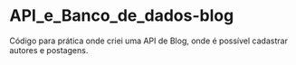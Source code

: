 # API_e_Banco_de_dados-blog
Código para prática onde criei uma API de Blog, onde é possível cadastrar autores e postagens.
